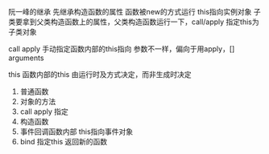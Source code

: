 阮一峰的继承
 先继承构造函数的属性
 函数被new的方式运行 this指向实例对象
 子类要拿到父类构造函数上的属性，父类构造函数运行一下，call/apply 指定this为子类对象


 call apply
 手动指定函数内部的this指向 参数不一样，偏向于用apply，[] arguments

 this 函数内部的this 由运行时及方式决定，而非生成时决定
 1. 普通函数
 2. 对象的方法
 3. call apply 指定
 4. 构造函数      
 5. 事件回调函数内部 this指向事件对象
 6. bind 指定this 返回新的函数